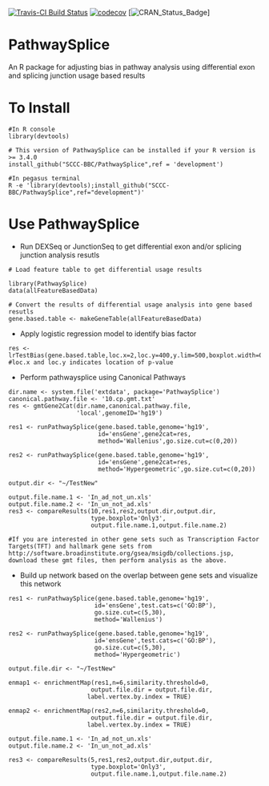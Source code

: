 [![Travis-CI Build Status](https://travis-ci.org/SCCC-BBC/PathwaySplice.svg?branch=master)](https://travis-ci.org/SCCC-BBC/PathwaySplice)
[![codecov](https://codecov.io/github/SCCC-BBC/PathwaySplice/coverage.svg?branch=master)](https://codecov.io/github/SCCC-BBC/PathwaySplice)
[![CRAN_Status_Badge](http://www.r-pkg.org/badges/version/PathwaySplice)]

# PathwaySplice
An R package for adjusting bias in pathway analysis using differential exon and splicing junction usage based results

# To Install

```{r eval=TRUE}
#In R console
library(devtools)

# This version of PathwaySplice can be installed if your R version is >= 3.4.0
install_github("SCCC-BBC/PathwaySplice",ref = 'development')

#In pegasus terminal 
R -e 'library(devtools);install_github("SCCC-BBC/PathwaySplice",ref="development")'

```

# Use PathwaySplice

+ Run DEXSeq or JunctionSeq to get differential exon and/or splicing junction analysis resutls 

```{r eval=TRUE}
# Load feature table to get differential usage results

library(PathwaySplice)
data(allFeatureBasedData)

# Convert the results of differential usage analysis into gene based resutls
gene.based.table <- makeGeneTable(allFeatureBasedData)
```

+ Apply logistic regression model to identify bias factor
```{r eval=TRUE}
res <- lrTestBias(gene.based.table,loc.x=2,loc.y=400,y.lim=500,boxplot.width=0.3)
#loc.x and loc.y indicates location of p-value
```

+ Perform pathwaysplice using Canonical Pathways
```{r eval=TRUE}
dir.name <- system.file('extdata', package='PathwaySplice')
canonical.pathway.file <- '10.cp.gmt.txt'
res <- gmtGene2Cat(dir.name,canonical.pathway.file,
                   'local',genomeID='hg19')

res1 <- runPathwaySplice(gene.based.table,genome='hg19',
                         id='ensGene',gene2cat=res,
                         method='Wallenius',go.size.cut=c(0,20))
                         
res2 <- runPathwaySplice(gene.based.table,genome='hg19',
                         id='ensGene',gene2cat=res,
                         method='Hypergeometric',go.size.cut=c(0,20))

output.dir <- "~/TestNew"
 
output.file.name.1 <- 'In_ad_not_un.xls'
output.file.name.2 <- 'In_un_not_ad.xls'
res3 <- compareResults(10,res1,res2,output.dir,output.dir,
                       type.boxplot='Only3',
                       output.file.name.1,output.file.name.2)

#If you are interested in other gene sets such as Transcription Factor Targets(TFT) and hallmark gene sets from http://software.broadinstitute.org/gsea/msigdb/collections.jsp, download these gmt files, then perform analysis as the above.

```

+ Build up network based on the overlap between gene sets and visualize this network

```{r eval=TRUE}
res1 <- runPathwaySplice(gene.based.table,genome='hg19',
                        id='ensGene',test.cats=c('GO:BP'),
                        go.size.cut=c(5,30),
                        method='Wallenius')
                        
res2 <- runPathwaySplice(gene.based.table,genome='hg19',
                        id='ensGene',test.cats=c('GO:BP'),
                        go.size.cut=c(5,30),
                        method='Hypergeometric')
                        
output.file.dir <- "~/TestNew"

enmap1 <- enrichmentMap(res1,n=6,similarity.threshold=0,
                       output.file.dir = output.file.dir,
                      label.vertex.by.index = TRUE)
                      
enmap2 <- enrichmentMap(res2,n=6,similarity.threshold=0,
                       output.file.dir = output.file.dir,
                      label.vertex.by.index = TRUE)
                      
output.file.name.1 <- 'In_ad_not_un.xls'
output.file.name.2 <- 'In_un_not_ad.xls'

res3 <- compareResults(5,res1,res2,output.dir,output.dir,
                       type.boxplot='Only3',
                       output.file.name.1,output.file.name.2)
```


